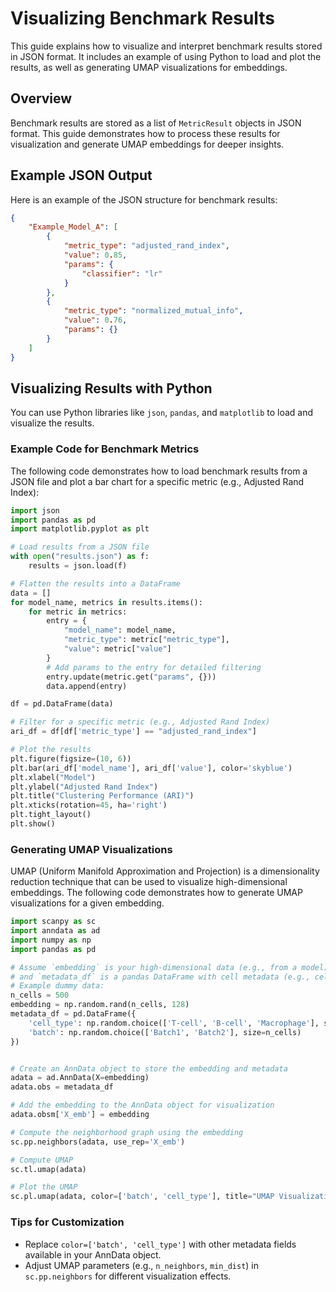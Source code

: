 # Visualizing Benchmark Results

This guide explains how to visualize and interpret benchmark results stored in JSON format. It includes an example of using Python to load and plot the results, as well as generating UMAP visualizations for embeddings.

## Overview

Benchmark results are stored as a list of `MetricResult` objects in JSON format. This guide demonstrates how to process these results for visualization and generate UMAP embeddings for deeper insights.

## Example JSON Output

Here is an example of the JSON structure for benchmark results:

```JSON
{
    "Example_Model_A": [
        {
            "metric_type": "adjusted_rand_index",
            "value": 0.85,
            "params": {
                "classifier": "lr"
            }
        },
        {
            "metric_type": "normalized_mutual_info",
            "value": 0.76,
            "params": {}
        }
    ]
}
```

## Visualizing Results with Python

You can use Python libraries like `json`, `pandas`, and `matplotlib` to load and visualize the results.

### Example Code for Benchmark Metrics

The following code demonstrates how to load benchmark results from a JSON file and plot a bar chart for a specific metric (e.g., Adjusted Rand Index):


```python
import json
import pandas as pd
import matplotlib.pyplot as plt

# Load results from a JSON file
with open("results.json") as f:
    results = json.load(f)

# Flatten the results into a DataFrame
data = []
for model_name, metrics in results.items():
    for metric in metrics:
        entry = {
            "model_name": model_name,
            "metric_type": metric["metric_type"],
            "value": metric["value"]
        }
        # Add params to the entry for detailed filtering
        entry.update(metric.get("params", {}))
        data.append(entry)

df = pd.DataFrame(data)

# Filter for a specific metric (e.g., Adjusted Rand Index)
ari_df = df[df['metric_type'] == "adjusted_rand_index"]

# Plot the results
plt.figure(figsize=(10, 6))
plt.bar(ari_df['model_name'], ari_df['value'], color='skyblue')
plt.xlabel("Model")
plt.ylabel("Adjusted Rand Index")
plt.title("Clustering Performance (ARI)")
plt.xticks(rotation=45, ha='right')
plt.tight_layout()
plt.show()

```

### Generating UMAP Visualizations

UMAP (Uniform Manifold Approximation and Projection) is a dimensionality reduction technique that can be used to visualize high-dimensional embeddings. The following code demonstrates how to generate UMAP visualizations for a given embedding.


```python
import scanpy as sc
import anndata as ad
import numpy as np
import pandas as pd

# Assume `embedding` is your high-dimensional data (e.g., from a model)
# and `metadata_df` is a pandas DataFrame with cell metadata (e.g., cell_type)
# Example dummy data:
n_cells = 500
embedding = np.random.rand(n_cells, 128)
metadata_df = pd.DataFrame({
    'cell_type': np.random.choice(['T-cell', 'B-cell', 'Macrophage'], size=n_cells),
    'batch': np.random.choice(['Batch1', 'Batch2'], size=n_cells)
})


# Create an AnnData object to store the embedding and metadata
adata = ad.AnnData(X=embedding)
adata.obs = metadata_df

# Add the embedding to the AnnData object for visualization
adata.obsm['X_emb'] = embedding

# Compute the neighborhood graph using the embedding
sc.pp.neighbors(adata, use_rep='X_emb')

# Compute UMAP
sc.tl.umap(adata)

# Plot the UMAP
sc.pl.umap(adata, color=['batch', 'cell_type'], title="UMAP Visualization")
```

### Tips for Customization

- Replace `color=['batch', 'cell_type']` with other metadata fields available in your AnnData object.
- Adjust UMAP parameters (e.g., `n_neighbors`, `min_dist`) in `sc.pp.neighbors` for different visualization effects.